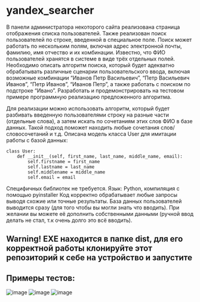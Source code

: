 ﻿# yandex_searcher
В панели администратора некоторого сайта реализована страница отображения списка пользователей. Также реализован поиск пользователей по строке, введенной в специальное поле. Поиск может работать по нескольким полям, включая адрес электронной почты, фамилию, имя отчество и их комбинации. Известно, что ФИО пользователей хранятся в системе в виде трёх отдельных полей. Необходимо описать алгоритм поиска, который будет адекватно обрабатывать различные сценарии пользовательского ввода, включая возможные комбинации “Иванов Петр Васильевич”, “Петр Васильевич Иванов”, “Петр Иванов”, “Иванов Петр”, а также работать с поиском по подстроке “Ивано”. Разработать и продемонстрировать на тестовом примере программную реализацию предложенного алгоритма.

Для реализации можно использовать алгоритм, который будет разбивать введенную пользователями строку на разные части (отдельные слова), а затем искать по сочетаниям этих слов ФИО в базе данных. Такой подход поможет находить любые сочетания слов/словосочетаний и т.д.
Описана модель класса User для имитации работы с базой данных:
```
class User:
    def __init__(self, first_name, last_name, middle_name, email):
        self.firstname = first_name
        self.lastname = last_name
        self.middlename = middle_name
        self.email = email
```
Специфичных библиотек не требуется. Язык: Python, компиляция с помощью pyinstaller
Код корректно обрабатывает любые запросы выводя схожие или точные результаты. База данных пользователей выводится сразу (для того чтобы вы могли знать что вводить). При желании вы можете её дополнить собственными данными (ручной ввод делать не стал, т.к очень долго это всё вводить).
## Warning! EXE находится в папке dist, для его корректной работы клонируйте этот репозиторий к себе на устройство и запустите

## Примеры тестов:
![image](https://github.com/MontelnV/yandex_searcher/assets/139653630/88dc025a-a128-4273-a3d4-ac0143074d24)
![image](https://github.com/MontelnV/yandex_searcher/assets/139653630/cfb80083-66cf-4c92-9851-8e21a826ac92)
![image](https://github.com/MontelnV/yandex_searcher/assets/139653630/496e2f09-3118-4908-9ee9-e92dfd702475)

